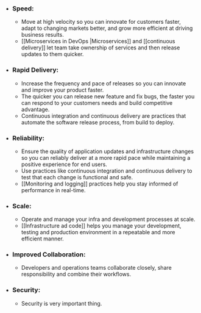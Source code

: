 
* ### Speed:
	* Move at high velocity so you can innovate for customers faster, adapt to changing markets better, and grow more efficient at driving business results.
	* [[Microservices in DevOps |Microservices]] and [[continuous delivery]] let team take ownership of services and then release updates to them quicker.

* ### Rapid Delivery:
	* Increase the frequency and pace of releases so you can innovate and improve your product faster.
	* The quicker you can release new feature and fix bugs, the faster you can respond to your customers needs and build competitive advantage.
	* Continuous integration and continuous delivery are practices that automate the software release process, from build to deploy.

* ### Reliability:
	* Ensure the quality of application updates and infrastructure changes so you can reliably deliver at a more rapid pace while maintaining a positive experience for end users.
	* Use practices like continuous integration and continuous delivery to test that each change is functional and safe.
	* [[Monitoring and logging]] practices help you stay informed of performance in real-time.

* ### Scale:
	* Operate and manage your infra and development processes at scale.
	* [[Infrastructure ad code]] helps you manage your development, testing and production environment in a repeatable and more efficient manner.

* ### Improved Collaboration:
	* Developers and operations teams collaborate closely, share responsibility and combine their workflows.

* ### Security:
	* Security is very important thing.

